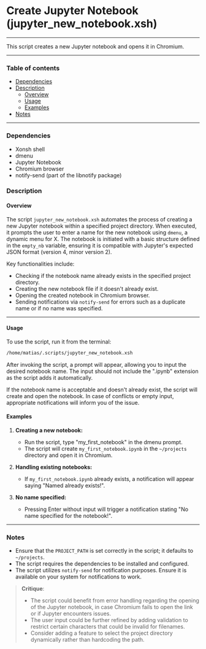 # Create Jupyter Notebook (jupyter_new_notebook.xsh)

---

This script creates a new Jupyter notebook and opens it in Chromium.

---

### Table of contents

- [Dependencies](#dependencies)
- [Description](#description)
    - [Overview](#overview)
    - [Usage](#usage)
    - [Examples](#examples)
- [Notes](#notes)

---

<a name="dependencies" />

### Dependencies

- Xonsh shell
- dmenu
- Jupyter Notebook
- Chromium browser
- notify-send (part of the libnotify package)

<a name="description" />

### Description

<a name="overview" />

#### Overview

The script `jupyter_new_notebook.xsh` automates the process of creating a new Jupyter notebook within a specified project directory. When executed, it prompts the user to enter a name for the new notebook using `dmenu`, a dynamic menu for X. The notebook is initiated with a basic structure defined in the `empty_nb` variable, ensuring it is compatible with Jupyter's expected JSON format (version 4, minor version 2).

Key functionalities include:
- Checking if the notebook name already exists in the specified project directory.
- Creating the new notebook file if it doesn't already exist.
- Opening the created notebook in Chromium browser.
- Sending notifications via `notify-send` for errors such as a duplicate name or if no name was specified.

---

<a name="usage" />

#### Usage

To use the script, run it from the terminal:

```bash
/home/matias/.scripts/jupyter_new_notebook.xsh
```

After invoking the script, a prompt will appear, allowing you to input the desired notebook name. The input should not include the ".ipynb" extension as the script adds it automatically. 

If the notebook name is acceptable and doesn't already exist, the script will create and open the notebook. In case of conflicts or empty input, appropriate notifications will inform you of the issue.

<a name="examples" />

#### Examples

1. **Creating a new notebook:**
   - Run the script, type "my_first_notebook" in the dmenu prompt.
   - The script will create `my_first_notebook.ipynb` in the `~/projects` directory and open it in Chromium.

2. **Handling existing notebooks:**
   - If `my_first_notebook.ipynb` already exists, a notification will appear saying "Named already exists!".

3. **No name specified:**
   - Pressing Enter without input will trigger a notification stating "No name specified for the notebook!".

---

<a name="notes" />

### Notes

- Ensure that the `PROJECT_PATH` is set correctly in the script; it defaults to `~/projects`.
- The script requires the dependencies to be installed and configured.
- The script utilizes `notify-send` for notification purposes. Ensure it is available on your system for notifications to work.

> **Critique**: 
> - The script could benefit from error handling regarding the opening of the Jupyter notebook, in case Chromium fails to open the link or if Jupyter encounters issues.
> - The user input could be further refined by adding validation to restrict certain characters that could be invalid for filenames.
> - Consider adding a feature to select the project directory dynamically rather than hardcoding the path.